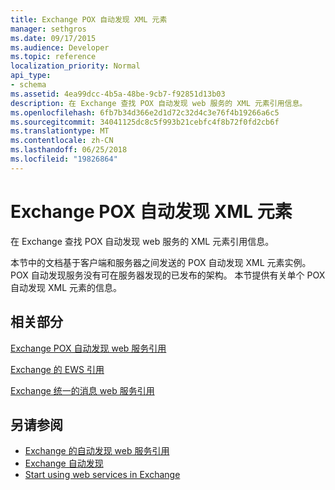 ```yaml
---
title: Exchange POX 自动发现 XML 元素
manager: sethgros
ms.date: 09/17/2015
ms.audience: Developer
ms.topic: reference
localization_priority: Normal
api_type:
- schema
ms.assetid: 4ea99dcc-4b5a-48be-9cb7-f92851d13b03
description: 在 Exchange 查找 POX 自动发现 web 服务的 XML 元素引用信息。
ms.openlocfilehash: 6fb7b34d366e2d1d72c32d4c3e76f4b19266a6c5
ms.sourcegitcommit: 34041125dc8c5f993b21cebfc4f8b72f0fd2cb6f
ms.translationtype: MT
ms.contentlocale: zh-CN
ms.lasthandoff: 06/25/2018
ms.locfileid: "19826864"
---
```

# <a name="pox-autodiscover-xml-elements-for-exchange"></a>Exchange POX 自动发现 XML 元素

在 Exchange 查找 POX 自动发现 web 服务的 XML 元素引用信息。
  
本节中的文档基于客户端和服务器之间发送的 POX 自动发现 XML 元素实例。 POX 自动发现服务没有可在服务器发现的已发布的架构。 本节提供有关单个 POX 自动发现 XML 元素的信息。
  
## <a name="related-sections"></a>相关部分
<a name="bk_RelatedSections"> </a>

[Exchange POX 自动发现 web 服务引用](pox-autodiscover-web-service-reference-for-exchange.md)
  
[Exchange 的 EWS 引用](ews-reference-for-exchange.md)
  
[Exchange 统一的消息 web 服务引用](unified-messaging-web-service-reference-for-exchange.md)
  
## <a name="see-also"></a>另请参阅

- [Exchange 的自动发现 web 服务引用](autodiscover-web-service-reference-for-exchange.md)
- [Exchange 自动发现](../exchange-web-services/autodiscover-for-exchange.md)
- [Start using web services in Exchange](../exchange-web-services/start-using-web-services-in-exchange.md)
    

